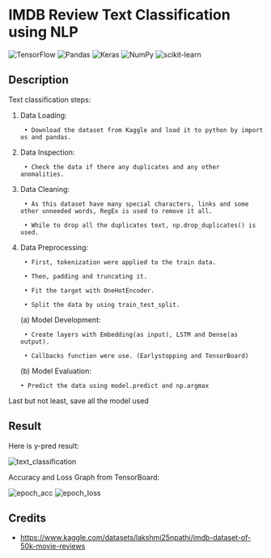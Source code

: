 # IMDB Review Text Classification using NLP



 
 



![TensorFlow](https://img.shields.io/badge/TensorFlow-%23FF6F00.svg?style=for-the-badge&logo=TensorFlow&logoColor=white)
![Pandas](https://img.shields.io/badge/pandas-%23150458.svg?style=for-the-badge&logo=pandas&logoColor=white)
![Keras](https://img.shields.io/badge/Keras-%23D00000.svg?style=for-the-badge&logo=Keras&logoColor=white)
![NumPy](https://img.shields.io/badge/numpy-%23013243.svg?style=for-the-badge&logo=numpy&logoColor=white)
![scikit-learn](https://img.shields.io/badge/scikit--learn-%23F7931E.svg?style=for-the-badge&logo=scikit-learn&logoColor=white)

## Description

Text classification steps:

1. Data Loading:

        • Download the dataset from Kaggle and load it to python by import os and pandas.

2. Data Inspection:
    
        • Check the data if there any duplicates and any other anomalities.

3. Data Cleaning:

        • As this dataset have many special characters, links and some other unneeded words, RegEx is used to remove it all.
    
        • While to drop all the duplicates text, np.drop_duplicates() is used.

4. Data Preprocessing:
    
        • First, tokenization were applied to the train data.
    
        • Then, padding and truncating it.

        • Fit the target with OneHotEncoder.
    
        • Split the data by using train_test_split.

    (a) Model Development:

        • Create layers with Embedding(as input), LSTM and Dense(as output).
    
        • Callbacks function were use. (Earlystopping and TensorBoard)

    (b) Model Evaluation:

       • Predict the data using model.predict and np.argmax

Last but not least, save all the model used 

## Result
Here is y-pred result:

![text_classification](https://user-images.githubusercontent.com/120104404/206621526-9f64c04d-a300-40da-895f-7855fa79d1a7.jpg)

Accuracy and Loss Graph from TensorBoard:

![epoch_acc](https://user-images.githubusercontent.com/120104404/206622686-1b02c0e8-f3c4-4794-b343-7e4fa58566cb.jpg)
![epoch_loss](https://user-images.githubusercontent.com/120104404/206622863-4ade7924-a1f2-4bac-bc7a-5db4e5fbf28e.jpg)


## Credits

- https://www.kaggle.com/datasets/lakshmi25npathi/imdb-dataset-of-50k-movie-reviews
